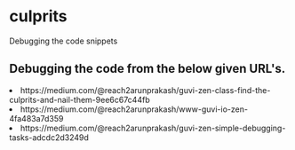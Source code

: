 # culprits
Debugging the code snippets

## Debugging the code from the below given URL's.
<li>
https://medium.com/@reach2arunprakash/guvi-zen-class-find-the-culprits-and-nail-them-9ee6c67c44fb</li>
<li>https://medium.com/@reach2arunprakash/www-guvi-io-zen-4fa483a7d359</li>
<li>https://medium.com/@reach2arunprakash/guvi-zen-simple-debugging-tasks-adcdc2d3249d</li>


